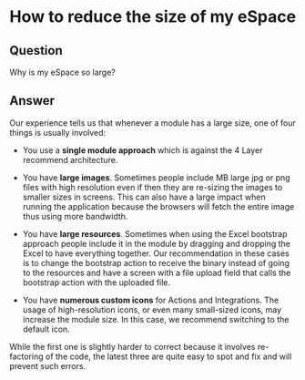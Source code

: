 # How to reduce the size of my eSpace

## Question

Why is my eSpace so large?

## Answer

Our experience tells us that whenever a module has a large size, one of four things is usually involved:

* You use a **single module approach** which is against the 4 Layer recommend architecture.

* You have **large images**. Sometimes people include MB large jpg or png files with high resolution even if then they are re-sizing the images to smaller sizes in screens. This can also have a large impact when running the application because the browsers will fetch the entire image thus using more bandwidth.

* You have **large resources**. Sometimes when using the Excel bootstrap approach people include it in the module by dragging and dropping the Excel to have everything together. Our recommendation in these cases is to change the bootstrap action to receive the binary instead of going to the resources and have a screen with a file upload field that calls the bootstrap action with the uploaded file.

* You have **numerous custom icons** for Actions and Integrations. The usage of high-resolution icons, or even many small-sized icons, may increase the module size. In this case, we recommend switching to the default icon.

While the first one is slightly harder to correct because it involves re-factoring of the code, the latest three are quite easy to spot and fix and will prevent such errors.

